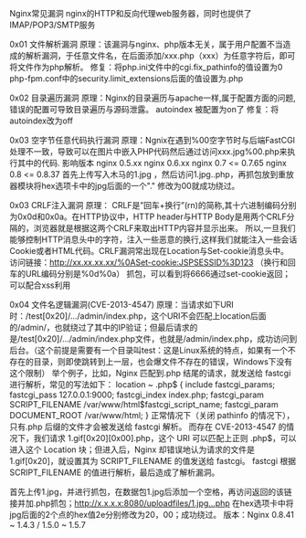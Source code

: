 Nginx常见漏洞
nginx的HTTP和反向代理web服务器，同时也提供了IMAP/POP3/SMTP服务

0x01 文件解析漏洞
原理：该漏洞与nginx、php版本无关，属于用户配置不当造成的解析漏洞，于任意文件名，在后面添加/xxx.php（xxx）为任意字符后，即可将文件作为php解析。
修复：将php.ini文件中的cgi.fix_pathinfo的值设置为0   php-fpm.conf中的security.limit_extensions后面的值设置为.php

0x02 目录遍历漏洞
原理：Nginx的目录遍历与apache一样,属于配置方面的问题,错误的配置可导致目录遍历与源码泄露。 autoindex 被配置为on了
修复：将autoindex改为off

0x03 空字节任意代码执行漏洞
原理：Ngnix在遇到%00空字节时与后端FastCGI处理不一致，导致可以在图片中嵌入PHP代码然后通过访问xxx.jpg%00.php来执行其中的代码.
影响版本
nginx 0.5.xx
nginx 0.6.xx
nginx 0.7 <= 0.7.65
nginx 0.8 <= 0.8.37
首先上传写入木马的1.jpg ，然后访问1.jpg..php，再抓包放到重放器模块将hex选项卡中的jpg后面的一个"." 修改为00就成功绕过。

0x03 CRLF注入漏洞
原理：
CRLF是”回车+换行”(rn)的简称,其十六进制编码分别为0x0d和0x0a。在HTTP协议中，HTTP header与HTTP Body是用两个CRLF分隔的，浏览器就是根据这两个CRLF来取出HTTP内容并显示出来。
所以,一旦我们能够控制HTTP消息头中的字符，注入一些恶意的换行,这样我们就能注入一些会话Cookie或者HTML代码。CRLF漏洞常出现在Location与Set-cookie消息头中。
访问链接：http://xx.xx.xx.xx/%0ASet-cookie:JSPSESSID%3D123
（换行和回车的URL编码分别是%0d%0a）
抓包，可以看到将6666通过set-cookie返回；可以配合xss利用

0x04 文件名逻辑漏洞(CVE-2013-4547)
原理：当请求如下URI时：/test[0x20]/…/admin/index.php，这个URI不会匹配上location后面的/admin/，也就绕过了其中的IP验证；但最后请求的是/test[0x20]/…/admin/index.php文件，也就是/admin/index.php，成功访问到后台。（这个前提是需要有一个目录叫test：这是Linux系统的特点，如果有一个不存在的目录，则即使跳转到上一层，也会爆文件不存在的错误，Windows下没有这个限制）
举个例子，比如，Nginx 匹配到.php 结尾的请求，就发送给 fastcgi 进行解析，常见的写法如下：
location ~ \.php$ {
    include        fastcgi_params;
    fastcgi_pass   127.0.0.1:9000;
    fastcgi_index  index.php;
    fastcgi_param  SCRIPT_FILENAME  /var/www/html$fastcgi_script_name;
    fastcgi_param  DOCUMENT_ROOT /var/www/html;
}
正常情况下（关闭 pathinfo 的情况下），只有.php 后缀的文件才会被发送给 fastcgi 解析。
而存在 CVE-2013-4547 的情况下，我们请求 1.gif[0x20][0x00].php，这个 URI 可以匹配上正则 \.php$，可以进入这个 Location 块；但进入后，Nginx 却错误地认为请求的文件是 1.gif[0x20]，就设置其为 SCRIPT_FILENAME 的值发送给 fastcgi。
fastcgi 根据 SCRIPT_FILENAME 的值进行解析，最后造成了解析漏洞。

首先上传1.jpg，并进行抓包，在数据包1.jpg后添加一个空格，再访问返回的该链接并加.php抓包；http://x.x.x.x:8080/uploadfiles/1.jpg...php 在hex选项卡中将jpg后面的2个点的hex值2e分别修改为20，00；成功绕过。
版本：Nginx 0.8.41 ~ 1.4.3 / 1.5.0 ~ 1.5.7




